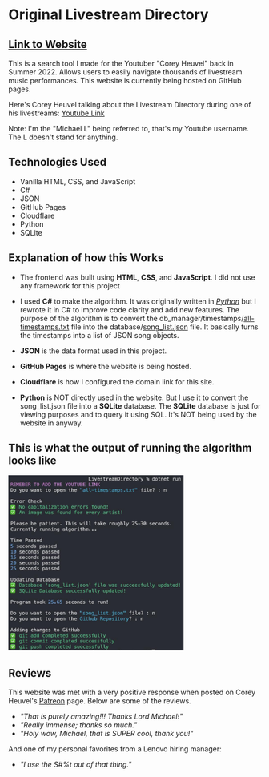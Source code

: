 # Original Livestream Directory
## [Link to Website](https://www.livestreamdirectory.com/)
This is a search tool I made for the Youtuber "Corey Heuvel" back in Summer 2022. Allows users to easily navigate thousands of livestream music performances. This website is currently being hosted on GitHub pages.

Here's Corey Heuvel talking about the Livestream Directory during one of his livestreams: [Youtube Link](https://www.youtube.com/live/bEBVkT9SWFY?feature=share&t=2937)

Note: I'm the "Michael L" being referred to, that's my Youtube username. The L doesn't stand for anything.

## Technologies Used
- Vanilla HTML, CSS, and JavaScript
- C# 
- JSON
- GitHub Pages
- Cloudflare
- Python
- SQLite

## Explanation of how this Works
- The frontend was built using **HTML**, **CSS**, and **JavaScript**. I did not use any framework for this project

- I used **C#** to make the algorithm. It was originally written in *[Python](https://github.com/MichaelT-178/Modern-Python-Files/blob/main/og_main_algorithm.py)* but I rewrote it in C# to improve code clarity and add new features. The purpose of the algorithm is to convert the db_manager/timestamps/[all-timestamps.txt](https://github.com/MichaelT-178/LivestreamDirectory/blob/main/db_manager/timestamps/all-timestamps.txt) file into the database/[song_list.json](https://github.com/MichaelT-178/LivestreamDirectory/blob/main/database/song_list.json) file. It basically turns the timestamps into a list of JSON song objects.

- **JSON** is the data format used in this project.

- **GitHub Pages** is where the website is being hosted.

- **Cloudflare** is how I configured the domain link for this site.

- **Python** is NOT directly used in the website. But I use it to convert the song_list.json file into a **SQLite** database. The **SQLite** database is just for viewing purposes and to query it using SQL. It's NOT being used by the website in anyway.

## This is what the output of running the algorithm looks like
<img src="pics/run-algorithm.jpg" width="350" height="350">

## Reviews
This website was met with a very positive response when posted on Corey Heuvel's [Patreon](https://www.patreon.com/posts/livestream-70578990?utm_medium=clipboard_copy&utm_source=copyLink&utm_campaign=postshare_fan&utm_content=web_share) page. Below are some of the reviews.

- *"That is purely amazing!!! Thanks Lord Michael!"*
- *"Really immense; thanks so much."*
- *"Holy wow, Michael, that is SUPER cool, thank you!"*

And one of my personal favorites from a Lenovo hiring manager:

- *"I use the S#%t out of that thing."*